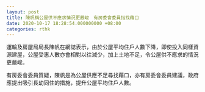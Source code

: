 ```yaml
---
layout: post
title: 陳帆稱公屋供不應求情況更嚴峻　有房委會委員指找藉口
date: 2020-10-17 18:28:54.000000000 +08:00
categories: rthk
---
```


運輸及房屋局局長陳帆在網誌表示，由於公屋平均住戶人數下降，即使投入同樣資源建屋，公屋受惠人數亦會相對以往減少，加上土地不足，令公屋供不應求的情況更嚴峻。

有房委會委員質疑，陳帆是為公屋供應不足尋找藉口，亦有房委會委員建議，政府應提出吸引長幼同住的措施，提升公屋平均住戶人數。
